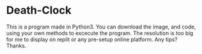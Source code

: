 # Death-Clock
This is a program made in Python3.
You can download the image, and code, using your own methods to excecute the program. The resolution is too big for me to display on replit or any pre-setup online 
platform. Any tips? 
Thanks.
